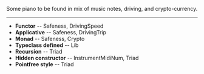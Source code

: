 Some piano to be found in mix of music notes, driving, and crypto-currency. 

---

* **Functor**  -- Safeness, DrivingSpeed
* **Applicative** -- Safeness, DrivingTrip
* **Monad** -- Safeness, Crypto
* **Typeclass defined** -- Lib
* **Recursion** -- Triad
* **Hidden constructor** -- InstrumentMidiNum, Triad
* **Pointfree style** -- Triad